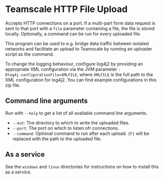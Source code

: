 # Teamscale HTTP File Upload

Accepts HTTP connections on a port. If a multi-part form data request
is sent to that port with a `file` parameter containing a file, the file
is stored locally. Optionally, a command can be run for every uploaded file.

This program can be used to e.g. bridge data traffic between isolated networks
and facilitate an upload to Teamscale by running an uploader script as the command.

To change the logging behaviour, configure log4j2 by providing an appropriate
XML configuration via the JVM parameter `-Dlog4j.configurationFile=XMLFILE`,
where `XMLFILE` is the full path to the XML configuration for log4j2. You can
find example configurations in this zip file.

## Command line arguments

Run with `--help` to get a list of all available command line arguments.

- `--out`: The directory to which to write the uploaded files.
- `--port`: The port on which to listen ofr connections.
- `--command`: Optional command to run after each upload. `{F}` will be replaced with the path to the uploaded file.

## As a service

See the `windows` and `linux` directories for instructions on how to
install this as a service.


